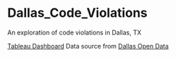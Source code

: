 # Dallas_Code_Violations
An exploration of code violations in Dallas, TX


[Tableau Dashboard](https://public.tableau.com/profile/chris.lichliter#!/vizhome/Dallas_Code_Violations/Time_and_Map_Dash)
Data source from [Dallas Open Data](https://www.dallasopendata.com/City-Services/Code-Violations/x9pz-kdq9)
